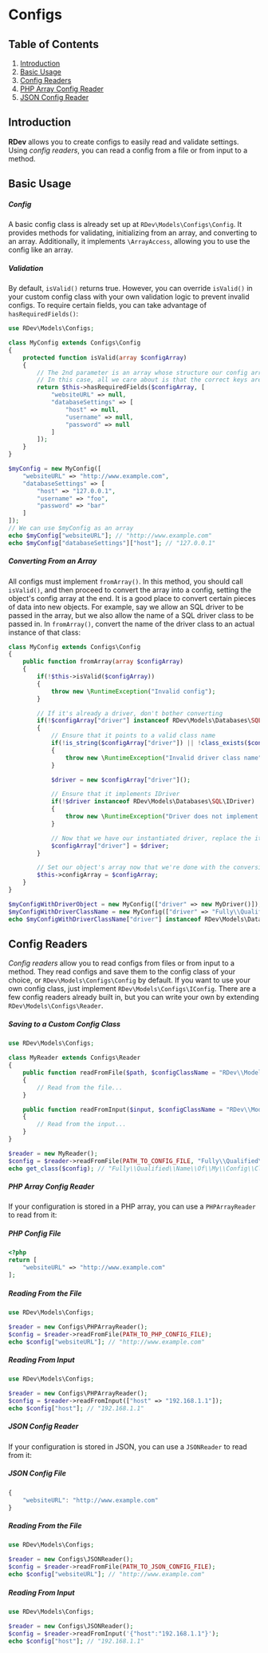 # Configs

## Table of Contents
1. [Introduction](#introduction)
2. [Basic Usage](#basic-usage)
3. [Config Readers](#config-readers)
  1. [PHP Array Config Reader](#php-array-config-reader)
  2. [JSON Config Reader](#json-config-reader)

## Introduction
**RDev** allows you to create configs to easily read and validate settings.  Using *config readers*, you can read a config from a file or from input to a method.

## Basic Usage
##### Config
A basic config class is already set up at `RDev\Models\Configs\Config`.  It provides methods for validating, initializing from an array, and converting to an array.  Additionally, it implements `\ArrayAccess`, allowing you to use the config like an array.

##### Validation
By default, `isValid()` returns true.  However, you can override `isValid()` in your custom config class with your own validation logic to prevent invalid configs.  To require certain fields, you can take advantage of `hasRequiredFields()`:
```php
use RDev\Models\Configs;

class MyConfig extends Configs\Config
{
    protected function isValid(array $configArray)
    {
        // The 2nd parameter is an array whose structure our config array must adhere to
        // In this case, all we care about is that the correct keys are set, which is why the values are all set to null
        return $this->hasRequiredFields($configArray, [
            "websiteURL" => null,
            "databaseSettings" => [
                "host" => null,
                "username" => null,
                "password" => null
            ]
        ]);
    }
}

$myConfig = new MyConfig([
    "websiteURL" => "http://www.example.com",
    "databaseSettings" => [
        "host" => "127.0.0.1",
        "username" => "foo",
        "password" => "bar"
    ]
]);
// We can use $myConfig as an array
echo $myConfig["websiteURL"]; // "http://www.example.com"
echo $myConfig["databaseSettings"]["host"]; // "127.0.0.1"
```

##### Converting From an Array
All configs must implement `fromArray()`.  In this method, you should call `isValid()`, and then proceed to convert the array into a config, setting the object's config array at the end.  It is a good place to convert certain pieces of data into new objects.  For example, say we allow an SQL driver to be passed in the array, but we also allow the name of a SQL driver class to be passed in.  In `fromArray()`, convert the name of the driver class to an actual instance of that class:
```php
class MyConfig extends Configs\Config
{
    public function fromArray(array $configArray)
    {
        if(!$this->isValid($configArray))
        {
            throw new \RuntimeException("Invalid config");
        }

        // If it's already a driver, don't bother converting
        if(!$configArray["driver"] instanceof RDev\Models\Databases\SQL\IDriver)
        {
            // Ensure that it points to a valid class name
            if(!is_string($configArray["driver"]) || !class_exists($configArray["driver"]))
            {
                throw new \RuntimeException("Invalid driver class name");
            }

            $driver = new $configArray["driver"]();

            // Ensure that it implements IDriver
            if(!$driver instanceof RDev\Models\Databases\SQL\IDriver)
            {
                throw new \RuntimeException("Driver does not implement IDriver");
            }

            // Now that we have our instantiated driver, replace the item in the config array with the driver
            $configArray["driver"] = $driver;
        }

        // Set our object's array now that we're done with the conversions
        $this->configArray = $configArray;
    }
}

$myConfigWithDriverObject = new MyConfig(["driver" => new MyDriver()]); // Valid
$myConfigWithDriverClassName = new MyConfig(["driver" => "Fully\\Qualified\\Name\\Of\\My\\Driver\\Class"]); // Valid
echo $myConfigWithDriverClassName["driver"] instanceof RDev\Models\Databases\SQL\IDriver; // "1"
```

## Config Readers
*Config readers* allow you to read configs from files or from input to a method.  They read configs and save them to the config class of your choice, or `RDev\Models\Configs\Config` by default.  If you want to use your own config class, just implement `RDev\Models\Configs\IConfig`.  There are a few config readers already built in, but you can write your own by extending `RDev\Models\Configs\Reader`.

##### Saving to a Custom Config Class
```php
use RDev\Models\Configs;

class MyReader extends Configs\Reader
{
    public function readFromFile($path, $configClassName = "RDev\\Models\\Configs\\Config")
    {
        // Read from the file...
    }

    public function readFromInput($input, $configClassName = "RDev\\Models\\Configs\\Config")
    {
        // Read from the input...
    }
}

$reader = new MyReader();
$config = $reader->readFromFile(PATH_TO_CONFIG_FILE, "Fully\\Qualified\\Name\\Of\\My\\Config\\Class");
echo get_class($config); // "Fully\\Qualified\\Name\\Of\\My\\Config\\Class"
```

##### PHP Array Config Reader
If your configuration is stored in a PHP array, you can use a `PHPArrayReader` to read from it:

##### PHP Config File
```php
<?php
return [
    "websiteURL" => "http://www.example.com"
];
```
##### Reading From the File
```php
use RDev\Models\Configs;

$reader = new Configs\PHPArrayReader();
$config = $reader->readFromFile(PATH_TO_PHP_CONFIG_FILE);
echo $config["websiteURL"]; // "http://www.example.com"
```
##### Reading From Input
```php
use RDev\Models\Configs;

$reader = new Configs\PHPArrayReader();
$config = $reader->readFromInput(["host" => "192.168.1.1"]);
echo $config["host"]; // "192.168.1.1"
```

##### JSON Config Reader
If your configuration is stored in JSON, you can use a `JSONReader` to read from it:

##### JSON Config File
```javascript
{
    "websiteURL": "http://www.example.com"
}
```
##### Reading From the File
```php
use RDev\Models\Configs;

$reader = new Configs\JSONReader();
$config = $reader->readFromFile(PATH_TO_JSON_CONFIG_FILE);
echo $config["websiteURL"]; // "http://www.example.com"
```
##### Reading From Input
```php
use RDev\Models\Configs;

$reader = new Configs\JSONReader();
$config = $reader->readFromInput('{"host":"192.168.1.1"}');
echo $config["host"]; // "192.168.1.1"
```